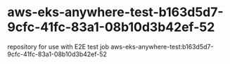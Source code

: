 # aws-eks-anywhere-test-b163d5d7-9cfc-41fc-83a1-08b10d3b42ef-52
repository for use with E2E test job aws-eks-anywhere-test:b163d5d7-9cfc-41fc-83a1-08b10d3b42ef-52
